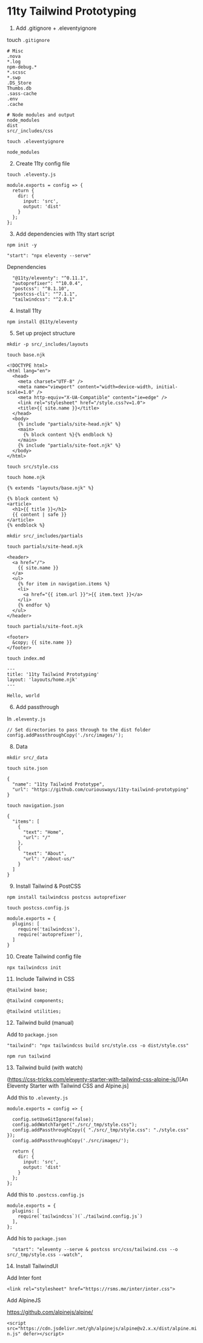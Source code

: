 # 11ty Tailwind Prototyping

1. Add .gitignore + .eleventyignore

touch `.gitignore`
```
# Misc
.nova
*.log
npm-debug.*
*.scssc
*.swp
.DS_Store
Thumbs.db
.sass-cache
.env
.cache

# Node modules and output
node_modules
dist
src/_includes/css
```

`touch .eleventyignore`

```
node_modules
```

2. Create 11ty config file

`touch .eleventy.js`

```
module.exports = config => {
  return {
    dir: {
      input: 'src',
      output: 'dist'
    }
  };
};
```
3. Add dependencies with 11ty start script

`npm init -y`

`"start": "npx eleventy --serve"`

Depnendencies

```
  "@11ty/eleventy": "^0.11.1",
  "autoprefixer": "^10.0.4",
  "postcss": "^8.1.10",
  "postcss-cli": "^7.1.1",
  "tailwindcss": "^2.0.1"
```

4. Install 11ty

`npm install @11ty/eleventy`

5. Set up project structure

`mkdir -p src/_includes/layouts`

`touch base.njk`

```
<!DOCTYPE html>
<html lang="en">
  <head>
    <meta charset="UTF-8" />
    <meta name="viewport" content="width=device-width, initial-scale=1.0" />
    <meta http-equiv="X-UA-Compatible" content="ie=edge" />
    <link rel="stylesheet" href="/style.css?v=1.0">
    <title>{{ site.name }}</title>
  </head>
  <body>
    {% include "partials/site-head.njk" %}
    <main>
      {% block content %}{% endblock %}
    </main>
    {% include "partials/site-foot.njk" %}
  </body>
</html>
```

`touch src/style.css`

`touch home.njk`

```
{% extends "layouts/base.njk" %} 

{% block content %}
<article>
  <h1>{{ title }}</h1>
  {{ content | safe }}
</article>
{% endblock %}
```

`mkdir src/_includes/partials`

`touch partials/site-head.njk`

```
<header>
  <a href="/">
    {{ site.name }}
  </a>
  <ul>
    {% for item in navigation.items %}
    <li>
      <a href="{{ item.url }}">{{ item.text }}</a>
    </li>
    {% endfor %}
  </ul>
</header>
```

`touch partials/site-foot.njk`

```
<footer>
  &copy; {{ site.name }}
</footer>
```

`touch index.md`

```
---
title: '11ty Tailwind Prototyping'
layout: 'layouts/home.njk'
---

Hello, world
```

6. Add passthrough

In `.eleventy.js`
```
// Set directories to pass through to the dist folder
config.addPassthroughCopy('./src/images/');
```

8. Data

`mkdir src/_data`

`touch site.json`

```
{
  "name": "11ty Tailwind Prototype",
  "url": "https://github.com/curiousways/11ty-tailwind-prototyping"
}
```

`touch navigation.json`

```
{
  "items": [
    {
      "text": "Home",
      "url": "/"
    },
    {
      "text": "About",
      "url": "/about-us/"
    }
  ]
}
```

9. Install Tailwind & PostCSS

`npm install tailwindcss postcss autoprefixer`

`touch postcss.config.js`

```
module.exports = {
  plugins: [
    require('tailwindcss'),
    require('autoprefixer'),
  ]
}
```

10. Create Tailwind config file

`npx tailwindcss init`

11. Include Tailwind in CSS

```
@tailwind base;

@tailwind components;

@tailwind utilities;
```

12. Tailwind build (manual)

Add to `package.json`

`"tailwind": "npx tailwindcss build src/style.css -o dist/style.css"`

`npm run tailwind`

13. Tailwind build (with watch)

(https://css-tricks.com/eleventy-starter-with-tailwind-css-alpine-js/)[An Eleventy Starter with Tailwind CSS and Alpine.js]

Add this to `.eleventy.js`

```
module.exports = config => {
  
  config.setUseGitIgnore(false);
  config.addWatchTarget("./src/_tmp/style.css");
  config.addPassthroughCopy({ "./src/_tmp/style.css": "./style.css" });
  config.addPassthroughCopy('./src/images/');

  return {
    dir: {
      input: 'src',
      output: 'dist' 
    }
  };
};
```

Add this to `.postcss.config.js`

```
module.exports = {
  plugins: [
    require(`tailwindcss`)(`./tailwind.config.js`)
  ],
};
```

Add his to `package.json`

```
  "start": "eleventy --serve & postcss src/css/tailwind.css --o src/_tmp/style.css --watch",
```

14. Install TailwindUI

Add Inter font

`<link rel="stylesheet" href="https://rsms.me/inter/inter.css">`

Add AlpineJS

https://github.com/alpinejs/alpine/

`<script src="https://cdn.jsdelivr.net/gh/alpinejs/alpine@v2.x.x/dist/alpine.min.js" defer></script>`
